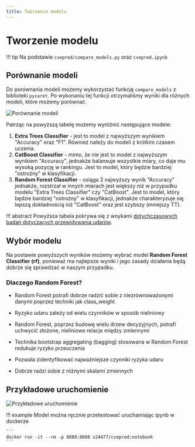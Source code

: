 ```yaml
---
title: Tworzenie modelu
---
```


# Tworzenie modelu

!!! tip
    Na podstawie `cvepred/compare_models.py` oraz `cvepred.ipynb`

## Porównanie modeli

Do porównania modeli możemy wykorzystać funkcję `compare_models` z biblioteki `pycaret`.
Po wykonaniu tej funkcji otrzymaliśmy wyniki dla różnych modeli, które możemy porównać.

![Porównanie modeli](./assets/model_comp.png)

Patrząc na powyższą tabelę możemy wyróżnić następujące modele:

1. **Extra Trees Classifier** - jest to model z najwyższym wynikiem "Accuracy" oraz "F1". Również należy do modeli z krótkim czasem uczenia.
2. **CatBoost Classifier** - mimo, że nie jest to model z najwyższym wynikiem "Accuracy", jednakże balansuje wszystkie miary, co daje mu wysoką pozycję w rankingu. Jest to model, który będzie bardziej "ostrożny" w klasyfikacji.
3. **Random Forest Classifier** - osiąga 2 najwyższy wynik "Accuracy" jednakże, rozstrzał w innych miarach jest większy niż w przypadku modelu "Extra Trees Classifier" czy "CatBoost". Jest to model, który będzie bardziej "ostrożny" w klasyfikacji, jednakże charakteryzuje się lepszą dokładnością niż "CatBoost" oraz jest szybszy (mniejszy TT).

!!! abstract
    Powyższa tabela pokrywa się z wnykami [dotychczasowych badań dotyczących przewidywania udarów](https://pubmed.ncbi.nlm.nih.gov/39355095/).

## Wybór modelu

Na postawie powyższych wyników możemy wybrać model **Random Forest Classifier (rf)**, ponieważ ma najlepsze wyniki i jego zasady działania będą dobrze się sprawdzać w naszym przypadku.

### Dlaczego Random Forest?

 - Random Forest potrafi dobrze radzić sobie z niezrównoważonymi danymi poprzez techniki jak class_weight

 - Ryzyko udaru zależy od wielu czynników w sposób nieliniowy

 - Random Forest, poprzez budowę wielu drzew decyzyjnych, potrafi uchwycić złożone, nieliniowe relacje między zmiennymi

 - Technika bootstrap aggregating (bagging) stosowana w Random Forest redukuje ryzyko przeuczenia

 - Pozwala zidentyfikować najważniejsze czynniki ryzyka udaru

 - Dobrze radzi sobie z różnymi skalami zmiennych

## Przykładowe uruchomienie

![Przykładowe uruchomienie](./assets/model_eval.png)

!!! example
    Model można ręcznie przetestować uruchamiając ipynb w dockerze

    ```
    docker run -it --rm -p 8888:8888 s24477/cvepred:notebook
    ```